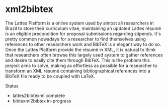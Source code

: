 # xml2bibtex
  The Lattes Platform is a online system used by almost all researchers in Brazil to store their curriculum vitae, maintaining an updated Lattes résumé is an eligible precondition for proposal submissions regarding stipends. 
  It`s pretty common nowadays for a researcher to find themselves using references to other researchers work and BibTeX  is a elegant way to do so. Once the Lattes Platform provide the résumé in XML, it is natural to think that researchers often  browse this largely used system to gather references and desire to easily cite them through BibTeX.  This is the problem this project aims to solve, making as effortless as possible for a researcher to transform an XML résumé containing bibliographical references into a BibTeX file ready to be coupled with LaTeX. 

Status
* lattes2bibtexml complete
* bibtexml2bibtex in-progress
